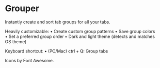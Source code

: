 # Grouper

Instantly create and sort tab groups for all your tabs.

Heavily customizable:
• Create custom group patterns
• Save group colors
• Set a preferred group order
• Dark and light theme (detects and matches OS theme)

Keyboard shortcut:
• (PC/Mac) ctrl + Q: Group tabs

Icons by Font Awesome.
